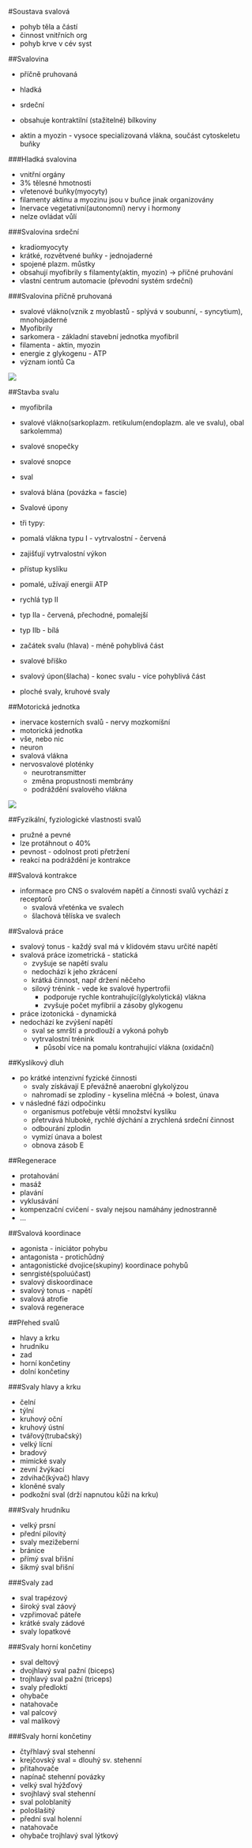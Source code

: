 ﻿
#Soustava svalová
* pohyb těla a částí
* činnost vnitřních org
* pohyb krve v cév syst

##Svalovina
* příčně pruhovaná
* hladká
* srdeční

* obsahuje kontraktilní (stažitelné) bílkoviny
* aktin a myozin - vysoce specializovaná vlákna, součást cytoskeletu buňky

###Hladká svalovina
* vnitřní orgány
* 3% tělesné hmotnosti
* vřetenové buňky(myocyty)
* filamenty aktinu a myozinu jsou v buňce jinak organizovány
* Inervace vegetativní(autonomní) nervy i hormony
* nelze ovládat vůlí

###Svalovina srdeční
* kradiomyocyty
* krátké, rozvětvené buňky - jednojaderné
 * spojené plazm. můstky
* obsahují myofibrily s filamenty(aktin, myozin) -> příčné pruhování
* vlastní centrum automacie (převodní systém srdeční) 

###Svalovina příčně pruhovaná
* svalové vlákno(vznik z myoblastů - splývá v soubunní, - syncytium), mnohojaderné
* Myofibrily
 * sarkomera - základní stavební jednotka myofibril
 * filamenta - aktin, myozin
* energie z glykogenu - ATP
* význam iontů Ca

![](http://www.anaesthetist.com/icu/organs/heart/images/actinmyo.gif)

##Stavba svalu
* myofibrila
* svalové vlákno(sarkoplazm. retikulum(endoplazm. ale ve svalu), obal sarkolemma)
* svalové snopečky
* svalové snopce
* sval
* svalová blána (povázka = fascie)
* Svalové úpony
* tři typy:
 * pomalá vlákna typu I - vytrvalostní - červená
  * zajišťují vytrvalostní výkon
  * přístup kyslíku
  * pomalé, užívají energii ATP
 * rychlá  typ II
  * typ IIa - červená, přechodné, pomalejší
  * typ IIb - bílá


* začátek svalu (hlava) - méně pohyblivá část
* svalové bříško
* svalový úpon(šlacha) - konec svalu - více pohyblivá část
* ploché svaly, kruhové svaly

##Motorická jednotka
* inervace kosterních svalů - nervy mozkomíšní
* motorická jednotka
 * vše, nebo nic
 * neuron
 * svalová vlákna
 * nervosvalové ploténky
      * neurotransmitter
      * změna propustnosti membrány
      * podráždění svalového vlákna


![](http://powerlifting.ronnie.cz/img/data/clanky/normal/5445_1.jpg)

##Fyzikální, fyziologické vlastnosti svalů
* pružné a pevné
* lze protáhnout o 40%
* pevnost - odolnost proti přetržení
* reakcí na podráždění je kontrakce

##Svalová kontrakce
* informace pro CNS o svalovém napětí a činnosti svalů vychází z receptorů
    * svalová vřeténka ve svalech
    * šlachová tělíska ve svalech

##Svalová práce
* svalový tonus - každý sval má v klidovém stavu určité napětí
* svalová práce izometrická - statická
    * zvyšuje se napětí svalu
    * nedochází k jeho zkrácení
    * krátká činnost, např držení něčeho
    * silový trénink - vede ke svalové hypertrofii
        * podporuje rychle kontrahující(glykolytická) vlákna
        * zvyšuje počet myfibrií a zásoby glykogenu
* práce izotonická - dynamická
* nedochází ke zvýšení napětí
    * sval se smrští a prodlouží a vykoná pohyb
    * vytrvalostní trénink
        * působí více na pomalu kontrahující vlákna (oxidační)

##Kyslíkový dluh
* po krátké intenzivní fyzické činnosti
    * svaly získávají E převážně anaerobní glykolýzou
    * nahromadí se zplodiny - kyselina mléčná -> bolest, únava
* v následné fázi odpočinku
    * organismus potřebuje větší množství kyslíku
    * přetrvává hluboké, rychlé dýchání a zrychlená srdeční činnost
    * odbourání zplodin
    * vymizí únava a bolest
    * obnova zásob E

##Regenerace
* protahování
* masáž
* plavání
* vyklusávání
* kompenzační cvičení - svaly nejsou namáhány jednostranně
* ...

##Svalová koordinace
* agonista - iniciátor pohybu
* antagonista - protichůdný
* antagonistické dvojice(skupiny) koordinace pohybů
* senrgisté(spoluúčast)
* svalový diskoordinace
* svalový tonus - napětí
* svalová atrofie
* svalová regenerace

##Přehed svalů
* hlavy a krku
* hrudníku
* zad
* horní končetiny
* dolní končetiny

###Svaly hlavy a krku
* čelní
* týlní
* kruhový oční
* kruhový ústní
* tvářový(trubačský)
* velký lícní
* bradový
* mimické svaly
* zevní žvýkací
* zdvihač(kývač) hlavy
* kloněné svaly
* podkožní sval (drží napnutou kůži na krku)

###Svaly hrudníku
* velký prsní
* přední pilovitý
* svaly mezižeberní
* bránice
* přímý sval břišní
* šikmý sval břišní

###Svaly zad
* sval trapézový
* široký sval záový
* vzpřimovač páteře
* krátké svaly zádové
* svaly lopatkové

###Svaly horní končetiny
* sval deltový
* dvojhlavý sval pažní (biceps)
* trojhlavý sval pažní (triceps)
* svaly předloktí
* ohybače
* natahovače
* val palcový
* val malíkový

###Svaly horní končetiny
* čtyřhlavý sval stehenní
* krejčovský sval = dlouhý sv. stehenní
* přitahovače
* napínač stehenní povázky
* velký sval hýžďový
* svojhlavý sval stehenní
* sval poloblanitý
* pološlašitý
* přední sval holenní
* natahovače
* ohybače trojhlavý sval lýtkový

